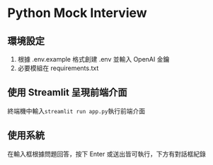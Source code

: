 # Python Mock Interview

## 環境設定
1. 根據 .env.example 格式創建 .env 並輸入 OpenAI 金鑰
2. 必要模組在 requirements.txt

## 使用 Streamlit 呈現前端介面
終端機中輸入`streamlit run app.py`執行前端介面

## 使用系統
在輸入框根據問題回答，按下 Enter 或送出皆可執行，下方有對話框紀錄
